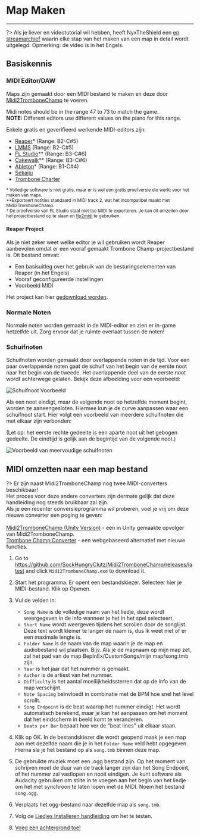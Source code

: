 # Map Maken
---

?> Als je liever en videotutorial wil hebben, heeft NyxTheShield een [en streamarchief](https://www.youtube.com/watch?v=ig27SlJveGs) waarin elke stap van het maken van een map in detail wordt uitgelegd. Opmerking: de video is in het Engels.

## Basiskennis
### MIDI Editor/DAW
Maps zijn gemaakt door een MIDI bestand te maken en deze door [Midi2TromboneChamp](#converting-midi-to-map-file) te voeren.

Midi notes should be in the range 47 to 73 to match the game.<br>**NOTE:** Different editors use different values on the piano for this range.

Enkele gratis en geverifieerd werkende MIDI-editors zijn:
- [Reaper](https://www.reaper.fm/download.php)* (Range: B2-C#5)
- [LMMS](https://lmms.io/download#windows) (Range: B2-C#5)
- [FL Studio](https://www.image-line.com/fl-studio-download/)*† (Range: B3-C#6)
- [Cakewalk](https://www.bandlab.com/products/cakewalk)** (Range: B3-C#6)
- [Ableton](https://www.ableton.com/en/trial/)* (Range: B1-C#4)
- [Sekaiju](http://openmidiproject.osdn.jp/Sekaiju_en.html)
- [Trombone Charter](https://github.com/towai/TromboneCharter/releases/latest)

<sub>* Volledige software is niet gratis, maar er is wel een gratis proefversie die werkt voor het maken van maps.</sub><br> <sub>**Exporteert notities standaard in MIDI track 2, wat het incompatibel maakt met Midi2TromboneChamp.</sub><br> <sub>† De proefversie van FL Studio staat niet toe MIDI te exporteren. Je kan dit omzeilen door het projectbestand op te slaan en <a href="https://github.com/Kaydax/flp2midi/releases/latest">flp2midi</a> te gebruiken.</p>

<h4 spaces-before="0">
  Reaper Project
</h4>

<p spaces-before="0">
  Als je niet zeker weet welke editor je wil gebruiken wordt Reaper aanbevolen omdat er een vooraf gemaakt Trombone Champ-projectbestand is. Dit bestand omvat:
</p>

<ul>
  <li>
    Een basisuitleg over het gebruik van de besturingselementen van Reaper (in het Engels)
  </li>
  <li>
    Vooraf geconfigureerde instellingen
  </li>
  <li>
    Voorbeeld MIDI
  </li>
</ul>

<p spaces-before="0">
  Het project kan hier <a href="https://trombone.wiki/docs/files/REAPER_Trombone_Champ_Charting_Template.zip">gedownload worden</a>.
</p>

<h3 spaces-before="0">
  Normale Noten
</h3>

<p spaces-before="0">
  Normale noten worden gemaakt in de MIDI-editor en zien er in-game hetzelfde uit. Zorg ervoor dat je ruimte overlaat tussen de noten!
</p>

<h3 spaces-before="0">
  Schuifnoten
</h3>

<p spaces-before="0">
  Schuifnoten worden gemaakt door overlappende noten in de tijd. Voor een paar overlappende noten gaat de schuif van het begin van de eerste noot naar het begin van de tweede. Het overlappende deel van de eerste noot wordt achterwege gelaten. Bekijk deze afbeelding voor een voorbeeld:
</p>

<p spaces-before="0">
  <img src="../docs/files/slide1.png" alt="Schuifnoot Voorbeeld" />
</p>

<p spaces-before="0">
  Als een noot eindigt, maar de volgende noot op hetzelfde moment begint, worden ze aaneengesloten. Hiermee kun je de curve aanpassen waar een schuifnoot start. Hier volgt een voorbeeld van meerdere schuifnoten die met elkaar zijn verbonden:
</p>

<p spaces-before="0">
  (Let op: het eerste rechte gedeelte is een aparte noot uit het gebogen gedeelte. De eindtijd is gelijk aan de begintijd van de volgende noot.)
</p>

<p spaces-before="0">
  <img src="../docs/files/slide2.png" alt="Voorbeeld van meervoudige schuifnoten" />
</p>

<h2 spaces-before="0">
  MIDI omzetten naar een map bestand
</h2>

<p spaces-before="0">
  ?> Er zijn naast Midi2TromboneChamp nog twee MIDI-converters beschikbaar! <br>Het proces voor deze andere converters zijn dermate gelijk dat deze handleiding nog steeds bruikbaar zal zijn. <br>Als je een recenter conversieprogramma wil proberen, voel je vrij om deze nieuwe converter een poging te geven: <br><br><a href="https://nyxtheshield.github.io/Midi2TromboneChamp/">Midi2TromboneChamp (Unity Version)</a> - een in Unity gemaakte opvolger van Midi2TromboneChamp. <br><a href="https://rshieldsprojects.github.io/projects/tccc/">Trombone Champ Converter</a> - een webgebaseerd alternatief met nieuwe functies.
</p>

<ol start="1">
  <li>
    <p spaces-before="0">
      Go to <a href="https://github.com/SockHungryClutz/Midi2TromboneChamp/releases/latest" x-nc="1">https://github.com/SockHungryClutz/Midi2TromboneChamp/releases/latest</a> and click <code>Midi2TromboneChamp.exe</code> to download it.
    </p>
  </li>
  
  <li>
    <p spaces-before="0">
      Start het programma. Er opent een bestandskiezer. Selecteer hier je MIDI-bestand. Klik op Openen.
    </p>
  </li>
  
  <li>
    <p spaces-before="0">
      Vul de velden in:
    </p>
    <ul>
      <li>
        <code>Song Name</code> is de volledige naam van het liedje, deze wordt weergegeven in de info wanneer je het in het spel selecteert.
      </li>
      <li>
        <code>Short Name</code> wordt weergeven tijdens het scrollen door de songlijst. Deze text wordt kleiner te langer de naam is, dus ik weet niet of er een maximale lengte is.
      </li>
      <li>
        <code>Folder Name</code> is de naam van de map waarin je de map en audiobestand wil plaatsen. Bijv. Als je de mapnaam op mijn map zet, zal het pad van de map BepInEx/CustomSongs/mijn map/song.tmb zijn.
      </li>
      <li>
        <code>Year</code> is het jaar dat het nummer is gemaakt.
      </li>
      <li>
        <code>Author</code> is de artiest van het nummer.
      </li>
      <li>
        <code>Difficulty</code> is het aantal moeilijkheidssterren dat op de info van de map verschijnt.
      </li>
      <li>
        <code>Note Spacing</code> beïnvloedt in combinatie met de BPM hoe snel het level scrollt.
      </li>
      <li>
        <code>Song Endpoint</code> is de beat waarop het nummer eindigt. Het wordt automatisch berekend, maar je kan het aanpassen om het moment dat het eindscherm in beeld komt te veranderen.
      </li>
      <li>
        <code>Beats per Bar</code> bepaalt hoe ver de "beat lines" uit elkaar staan.
      </li>
    </ul>
  </li>
  
  <li>
    <p spaces-before="0">
      Klik op OK. In de bestandskiezer die wordt geopend maak je een map aan met dezelfde naam die je in het <code>Folder Name</code> veld hebt opgegeven. Hierna sla je het bestand op als <code>song.tmb</code> binnen deze map.
    </p>
  </li>
  
  <li>
    <p spaces-before="0">
      De gebruikte muziek moet een .ogg bestand zijn. Op het moment van schrijven moet de duur van de track langer zijn dan het Song Endpoint, of het nummer zal vastlopen en nooit eindigen. Je kunt software als Audacity gebruiken om stilte in te voegen aan het begin van het liedje om het met synchroon te laten lopen met de MIDI. Noem het bestand <code>song.ogg</code>.
    </p>
  </li>
  
  <li>
    <p spaces-before="0">
      Verplaats het ogg-bestand naar dezelfde map als <code>song.tmb</code>.
    </p>
  </li>
  
  <li>
    <p spaces-before="0">
      Volg de <a href="installing-songs">Liedjes Installeren handleiding</a> om het te testen.
    </p>
  </li>
  
  <li>
    <p spaces-before="0">
      <a href="chart-backgrounds">Voeg een achtergrond toe!</a>
    </p>
  </li>
</ol>
